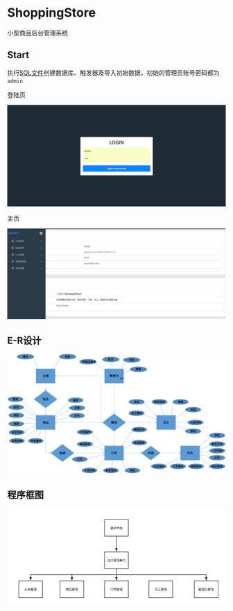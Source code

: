 # ShoppingStore

小型商品后台管理系统



## Start

执行[SQL文件](https://github.com/ZhaoxiZhang/ShoppingStore/blob/master/shopping_mall.sql)创建数据库、触发器及导入初始数据，初始的管理员账号密码都为<code>admin</code>

登陆页

![login](https://github.com/ZhaoxiZhang/ShoppingStore/blob/master/Imgs/Login.png)

主页

![main](https://github.com/ZhaoxiZhang/ShoppingStore/blob/master/Imgs/Main.png)



## E-R设计

![E-R](https://github.com/ZhaoxiZhang/ShoppingStore/blob/master/Imgs/E-R.png)



## 程序框图

![psd](https://github.com/ZhaoxiZhang/ShoppingStore/blob/master/Imgs/PSD.png)